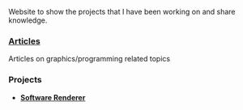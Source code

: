 Website to show the projects that I have been working on and share knowledge.

### [Articles](articles.md)

Articles on graphics/programming related topics

### Projects

- [**Software Renderer**](software-renderer.md)
